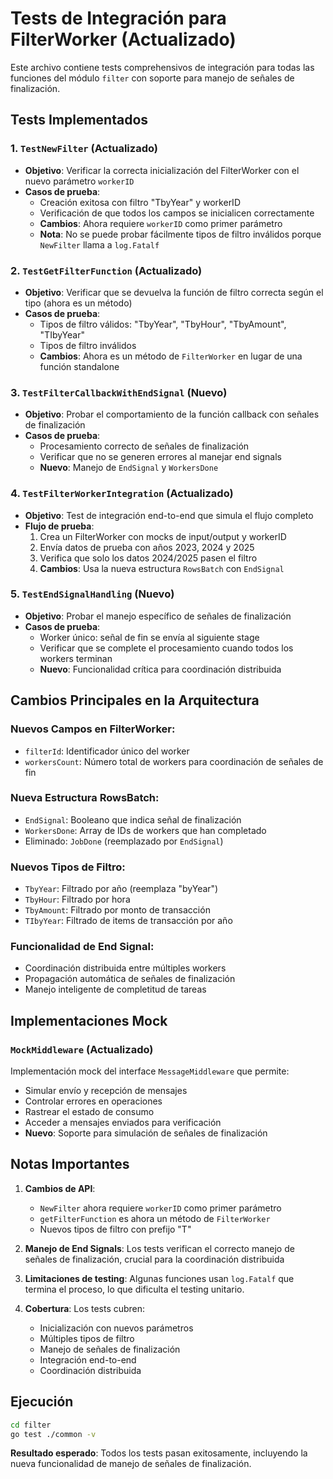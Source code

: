# Tests de Integración para FilterWorker (Actualizado)

Este archivo contiene tests comprehensivos de integración para todas las funciones del módulo `filter` con soporte para manejo de señales de finalización.

## Tests Implementados

### 1. `TestNewFilter` (Actualizado)
- **Objetivo**: Verificar la correcta inicialización del FilterWorker con el nuevo parámetro `workerID`
- **Casos de prueba**:
  - Creación exitosa con filtro "TbyYear" y workerID
  - Verificación de que todos los campos se inicialicen correctamente
  - **Cambios**: Ahora requiere `workerID` como primer parámetro
  - **Nota**: No se puede probar fácilmente tipos de filtro inválidos porque `NewFilter` llama a `log.Fatalf`

### 2. `TestGetFilterFunction` (Actualizado)
- **Objetivo**: Verificar que se devuelva la función de filtro correcta según el tipo (ahora es un método)
- **Casos de prueba**:
  - Tipos de filtro válidos: "TbyYear", "TbyHour", "TbyAmount", "TIbyYear"
  - Tipos de filtro inválidos
  - **Cambios**: Ahora es un método de `FilterWorker` en lugar de una función standalone

### 3. `TestFilterCallbackWithEndSignal` (Nuevo)
- **Objetivo**: Probar el comportamiento de la función callback con señales de finalización
- **Casos de prueba**:
  - Procesamiento correcto de señales de finalización
  - Verificar que no se generen errores al manejar end signals
  - **Nuevo**: Manejo de `EndSignal` y `WorkersDone`

### 4. `TestFilterWorkerIntegration` (Actualizado)
- **Objetivo**: Test de integración end-to-end que simula el flujo completo
- **Flujo de prueba**:
  1. Crea un FilterWorker con mocks de input/output y workerID
  2. Envía datos de prueba con años 2023, 2024 y 2025
  3. Verifica que solo los datos 2024/2025 pasen el filtro
  4. **Cambios**: Usa la nueva estructura `RowsBatch` con `EndSignal`

### 5. `TestEndSignalHandling` (Nuevo)
- **Objetivo**: Probar el manejo específico de señales de finalización
- **Casos de prueba**:
  - Worker único: señal de fin se envía al siguiente stage
  - Verificar que se complete el procesamiento cuando todos los workers terminan
  - **Nuevo**: Funcionalidad crítica para coordinación distribuida

## Cambios Principales en la Arquitectura

### Nuevos Campos en FilterWorker:
- `filterId`: Identificador único del worker
- `workersCount`: Número total de workers para coordinación de señales de fin

### Nueva Estructura RowsBatch:
- `EndSignal`: Booleano que indica señal de finalización
- `WorkersDone`: Array de IDs de workers que han completado
- Eliminado: `JobDone` (reemplazado por `EndSignal`)

### Nuevos Tipos de Filtro:
- `TbyYear`: Filtrado por año (reemplaza "byYear")
- `TbyHour`: Filtrado por hora
- `TbyAmount`: Filtrado por monto de transacción
- `TIbyYear`: Filtrado de items de transacción por año

### Funcionalidad de End Signal:
- Coordinación distribuida entre múltiples workers
- Propagación automática de señales de finalización
- Manejo inteligente de completitud de tareas

## Implementaciones Mock

### `MockMiddleware` (Actualizado)
Implementación mock del interface `MessageMiddleware` que permite:
- Simular envío y recepción de mensajes
- Controlar errores en operaciones
- Rastrear el estado de consumo
- Acceder a mensajes enviados para verificación
- **Nuevo**: Soporte para simulación de señales de finalización

## Notas Importantes

1. **Cambios de API**: 
   - `NewFilter` ahora requiere `workerID` como primer parámetro
   - `getFilterFunction` es ahora un método de `FilterWorker`
   - Nuevos tipos de filtro con prefijo "T"

2. **Manejo de End Signals**: Los tests verifican el correcto manejo de señales de finalización, crucial para la coordinación distribuida

3. **Limitaciones de testing**: Algunas funciones usan `log.Fatalf` que termina el proceso, lo que dificulta el testing unitario.

4. **Cobertura**: Los tests cubren:
   - Inicialización con nuevos parámetros
   - Múltiples tipos de filtro
   - Manejo de señales de finalización
   - Integración end-to-end
   - Coordinación distribuida

## Ejecución

```bash
cd filter
go test ./common -v
```

**Resultado esperado**: Todos los tests pasan exitosamente, incluyendo la nueva funcionalidad de manejo de señales de finalización.